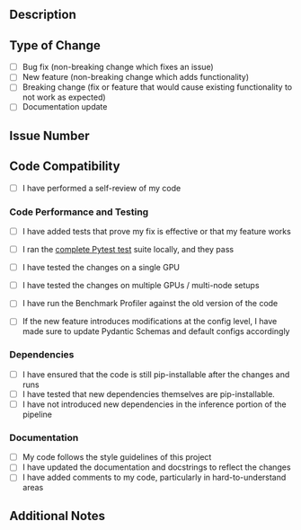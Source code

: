 ## Description

<!-- Provide a brief summary of the changes introduced in this pull request. -->

## Type of Change

-   [ ] Bug fix (non-breaking change which fixes an issue)
-   [ ] New feature (non-breaking change which adds functionality)
-   [ ] Breaking change (fix or feature that would cause existing functionality to not work as expected)
-   [ ] Documentation update

## Issue Number

<!-- Link the Issue number this change addresses, ideally in one of the "magic format" such as Closes #XYZ -->

<!-- Alternatively, explain the motivation behind the changes and the context in which they are being made. -->

## Code Compatibility

-   [ ] I have performed a self-review of my code

### Code Performance and Testing

-   [ ] I have added tests that prove my fix is effective or that my feature works
-   [ ] I ran the [complete Pytest test](https://anemoi.readthedocs.io/projects/training/en/latest/dev/testing.html) suite locally, and they pass
-   [ ] I have tested the changes on a single GPU
-   [ ] I have tested the changes on multiple GPUs / multi-node setups
-   [ ] I have run the Benchmark Profiler against the old version of the code
-   [ ] If the new feature introduces modifications at the config level, I have made sure to update Pydantic Schemas and default configs accordingly


<!-- In case this affects the model sharding or other specific components please describe these here. -->

### Dependencies

-   [ ] I have ensured that the code is still pip-installable after the changes and runs
-   [ ] I have tested that new dependencies themselves are pip-installable.
-   [ ] I have not introduced new dependencies in the inference portion of the pipeline

<!-- List any new dependencies that are required for this change and the justification to add them. -->

### Documentation

-   [ ] My code follows the style guidelines of this project
-   [ ] I have updated the documentation and docstrings to reflect the changes
-   [ ] I have added comments to my code, particularly in hard-to-understand areas

<!-- Describe any major updates to the documentation -->

## Additional Notes

<!-- Include any additional information, caveats, or considerations that the reviewer should be aware of. -->
